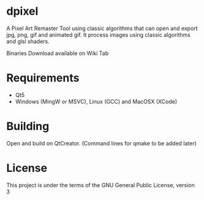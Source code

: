 # dpixel

A Pixel Art Remaster Tool using classic algorithms that can open and export jpg, png, gif and animated gif.
It process images using classic algorithms and glsl shaders.

Binaries Download available on Wiki Tab

# Requirements

- Qt5
- Windows (MingW or MSVC), Linux  (GCC) and MacOSX (XCode)

# Building

Open and build on QtCreator.
(Command lines for qmake to be added later)

# License

This project is under the terms of the GNU General Public License, version 3
